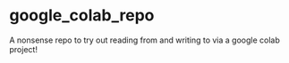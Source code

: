 # google_colab_repo
A nonsense repo to try out reading from and writing to via a google colab project! 
